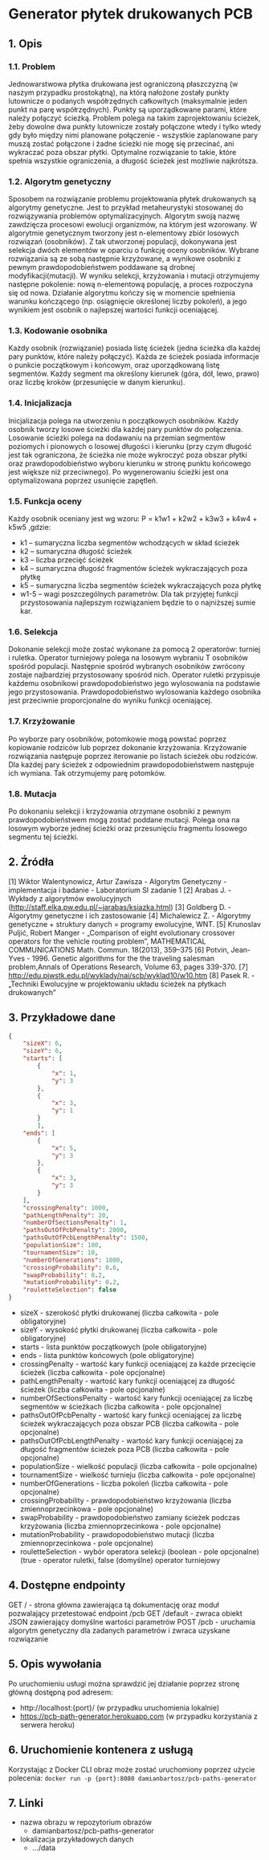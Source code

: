 # Generator płytek drukowanych PCB

## 1. Opis

### 1.1. Problem
Jednowarstwowa płytka drukowana jest ograniczoną płaszczyzną (w naszym przypadku prostokątną), na którą nałożone zostały punkty lutownicze o podanych współrzędnych całkowitych (maksymalnie jeden punkt na parę współrzędnych). Punkty są uporządkowane parami, które należy połączyć ścieżką. 
Problem polega na takim zaprojektowaniu ścieżek, żeby dowolne dwa punkty lutownicze zostały połączone wtedy i tylko wtedy gdy było między nimi planowane połączenie - wszystkie zaplanowane pary muszą zostać połączone i żadne ścieżki nie mogę się przecinać, ani wykraczać poza obszar płytki.
Optymalne rozwiązanie to takie, które spełnia wszystkie ograniczenia, a długość ścieżek jest możliwie najkrótsza.

### 1.2. Algorytm genetyczny
Sposobem na rozwiązanie problemu projektowania płytek drukowanych są algorytmy genetyczne. Jest to przykład metaheurystyki stosowanej do rozwiązywania problemów optymalizacyjnych. Algorytm swoją nazwę zawdzięcza procesowi ewolucji organizmów, na którym jest wzorowany.
W algorytmie genetycznym tworzony jest n-elementowy zbiór losowych rozwiązań (osobników). Z tak utworzonej populacji, dokonywana jest selekcja dwóch elementów w oparciu o funkcję oceny osobników. Wybrane rozwiązania są ze sobą następnie krzyżowane, a wynikowe osobniki z pewnym prawdopodobieństwem poddawane są drobnej modyfikacji(mutacji). W wyniku selekcji, krzyżowania i mutacji otrzymujemy następne pokolenie: nową n-elementową populację, a proces rozpoczyna się od nowa. Działanie algorytmu kończy się w momencie spełnienia warunku kończącego (np. osiągnięcie określonej liczby pokoleń), a jego wynikiem jest osobnik o najlepszej wartości funkcji oceniającej.

### 1.3. Kodowanie osobnika
Każdy osobnik (rozwiązanie) posiada listę ścieżek (jedna ścieżka dla każdej pary punktów, które należy połączyć). Każda ze ścieżek posiada informacje o punkcie początkowym i końcowym, oraz uporządkowaną listę segmentów. Każdy segment ma określony kierunek (góra, dół, lewo, prawo) oraz liczbę kroków (przesunięcie w danym kierunku).

### 1.4. Inicjalizacja
Inicjalizacja polega na utworzeniu n początkowych osobników. Każdy osobnik tworzy losowe ścieżki dla każdej pary punktów do połączenia. Losowanie ścieżki polega na dodawaniu na przemian segmentów poziomych i pionowych o losowej długości i kierunku (przy czym długość jest tak ograniczona, że ścieżka nie może wykroczyć poza obszar płytki oraz prawdopodobieństwo wyboru kierunku w stronę punktu końcowego jest większe niż przeciwnego). Po wygenerowaniu ścieżki jest ona optymalizowana poprzez usunięcie zapętleń.

### 1.5. Funkcja oceny
Każdy osobnik oceniany jest wg wzoru:
P = k1w1 + k2w2 + k3w3 + k4w4 + k5w5
,gdzie:
- k1 – sumaryczna liczba segmentów wchodzących w skład ścieżek
- k2 – sumaryczna długość ścieżek
- k3 – liczba przecięć ścieżek
- k4 – sumaryczna długość fragmentów ścieżek wykraczających poza płytkę
- k5 – sumaryczna liczba segmentów ścieżek wykraczających poza płytkę
- w1-5 – wagi poszczególnych parametrów.
Dla tak przyjętej funkcji przystosowania najlepszym rozwiązaniem będzie to o najniższej sumie kar.

### 1.6. Selekcja
Dokonanie selekcji może zostać wykonane za pomocą 2 operatorów: turniej i ruletka.
Operator turniejowy polega na losowym wybraniu T osobników spośród populacji. Następnie spośród wybranych osobników zwrócony zostaje najbardziej przystosowany spośród nich.
Operator ruletki przypisuje każdemu osobnikowi prawdopodobieństwo jego wylosowania na podstawie jego przystosowania. Prawdopodobieństwo wylosowania każdego osobnika jest przeciwnie proporcjonalne do wyniku funkcji oceniającej.

### 1.7. Krzyżowanie
Po wyborze pary osobników, potomkowie mogą powstać poprzez kopiowanie rodziców lub poprzez dokonanie krzyżowania. Krzyżowanie rozwiązania następuje poprzez iterowanie po listach ścieżek obu rodziców. Dla każdej pary ścieżek z odpowiednim prawdopodobieństwem następuje ich wymiana. Tak otrzymujemy parę potomków.

### 1.8. Mutacja
Po dokonaniu selekcji i krzyżowania otrzymane osobniki z pewnym prawdopodobieństwem mogą zostać poddane mutacji. Polega ona na losowym wyborze jednej ścieżki oraz przesunięciu fragmentu losowego segmentu tej ścieżki.

## 2. Źródła
[1] Wiktor Walentynowicz, Artur Zawisza - Algorytm Genetyczny - implementacja i badanie - Laboratorium SI zadanie 1
[2] Arabas J. - Wykłady z algorytmów ewolucyjnych (http://staff.elka.pw.edu.pl/~jarabas/ksiazka.html)
[3] Goldberg D. - Algorytmy genetyczne i ich zastosowanie
[4] Michalewicz Z. - Algorytmy genetyczne + struktury danych = programy ewolucyjne, WNT.
[5] Krunoslav Puljić, Robert Manger - „Comparison of eight evolutionary crossover operators for the vehicle routing problem”, MATHEMATICAL COMMUNICATIONS Math. Commun. 18(2013), 359–375
[6] Potvin, Jean-Yves - 1996. Genetic algorithms for the the traveling salesman problem,Annals of Operations Research, Volume 63, pages 339-370.
[7] http://edu.pjwstk.edu.pl/wyklady/nai/scb/wyklad10/w10.htm
[8] Pasek R. - „Techniki Ewolucyjne w projektowaniu układu ścieżek na płytkach drukowanych”

## 3. Przykładowe dane
```json
{
	"sizeX": 6,
	"sizeY": 6,
	"starts": [
		{
			"x": 1,
			"y": 3
		},
		{
			"x": 3,
			"y": 1
		}
		],
	"ends": [
		{
			"x": 5,
			"y": 3
		},
		{
			"x": 3,
			"y": 3
		}
	],
	"crossingPenalty": 1000,
	"pathLengthPenalty": 20,
	"numberOfSectionsPenalty": 1,
	"pathsOutOfPcbPenalty": 2000,
	"pathsOutOfPcbLengthPenalty": 1500,
	"populationSize": 100,
	"tournamentSize": 10,
	"numberOfGenerations": 1000,
	"crossingProbability": 0.6,
	"swapProbability": 0.2,
	"mutationProbability": 0.2,
	"rouletteSelection": false
}
```
- sizeX - szerokość płytki drukowanej (liczba całkowita - pole obligatoryjne)
- sizeY - wysokość płytki drukowanej (liczba całkowita - pole obligatoryjne)
- starts - lista punktów początkowych (pole obligatoryjne)
- ends - lista punktów końcowych (pole obligatoryjne)
- crossingPenalty - wartość kary funkcji oceniającej za każde przecięcie ścieżek (liczba całkowita - pole opcjonalne)
- pathLengthPenalty - wartość kary funkcji oceniającej za długość ścieżek (liczba całkowita - pole opcjonalne)
- numberOfSectionsPenalty - wartość kary funkcji oceniającej za liczbę segmentów w ścieżkach (liczba całkowita - pole opcjonalne)
- pathsOutOfPcbPenalty - wartość kary funkcji oceniającej za liczbę ścieżek wykraczających poza obszar PCB (liczba całkowita - pole opcjonalne)
- pathsOutOfPcbLengthPenalty - wartość kary funkcji oceniającej za  długość fragmentów ścieżek poza PCB (liczba całkowita - pole opcjonalne)
- populationSize - wielkość populacji (liczba całkowita - pole opcjonalne)
- tournamentSize - wielkość turnieju (liczba całkowita - pole opcjonalne)
- numberOfGenerations - liczba pokoleń (liczba całkowita - pole opcjonalne)
- crossingProbability - prawdopodobieństwo krzyżowania (liczba zmiennoprzecinkowa - pole opcjonalne)
- swapProbability - prawdopodobieństwo zamiany ścieżek podczas krzyżowania (liczba zmiennoprzecinkowa - pole opcjonalne)
- mutationProbability - prawdopodobieństwo mutacji (liczba zmiennoprzecinkowa - pole opcjonalne)
- rouletteSelection - wybór operatora selekcji (boolean - pole opcjonalne) (true - operator ruletki, false (domyślne) operator turniejowy 

## 4. Dostępne endpointy
GET / - strona główna zawierająca tą dokumentację oraz moduł pozwalający przetestować endpoint /pcb
GET /default - zwraca obiekt JSON zawierający domyślne wartości parametrów
POST /pcb - uruchamia algorytm genetyczny dla zadanych parametrów i zwraca uzyskane rozwiązanie

## 5. Opis wywołania
Po uruchomieniu usługi można sprawdzić jej działanie poprzez stronę główną dostępną pod adresem: 
- http://localhost:{port}/ (w przypadku uruchomienia lokalnie)
- https://pcb-path-generator.herokuapp.com (w przypadku korzystania z serwera heroku)

## 6. Uruchomienie kontenera z usługą
Korzystając z Docker CLI obraz może zostać uruchomiony poprzez użycie polecenia:
```docker run -p {port}:8080 damianbartosz/pcb-paths-generator```

## 7. Linki
- nazwa obrazu w repozytorium obrazów
	- damianbartosz/pcb-paths-generator
- lokalizacja przykładowych danych
	- .../data